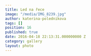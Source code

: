 ```yaml
---
title: Led na řece
image: "/media/IMG_8239.jpg"
author: katerina-polednikova
tags: []
position: 16
published: true
date: 2016-04-18 22:13:31.000000000 Z
category: gallery
layout: photo
---
```

